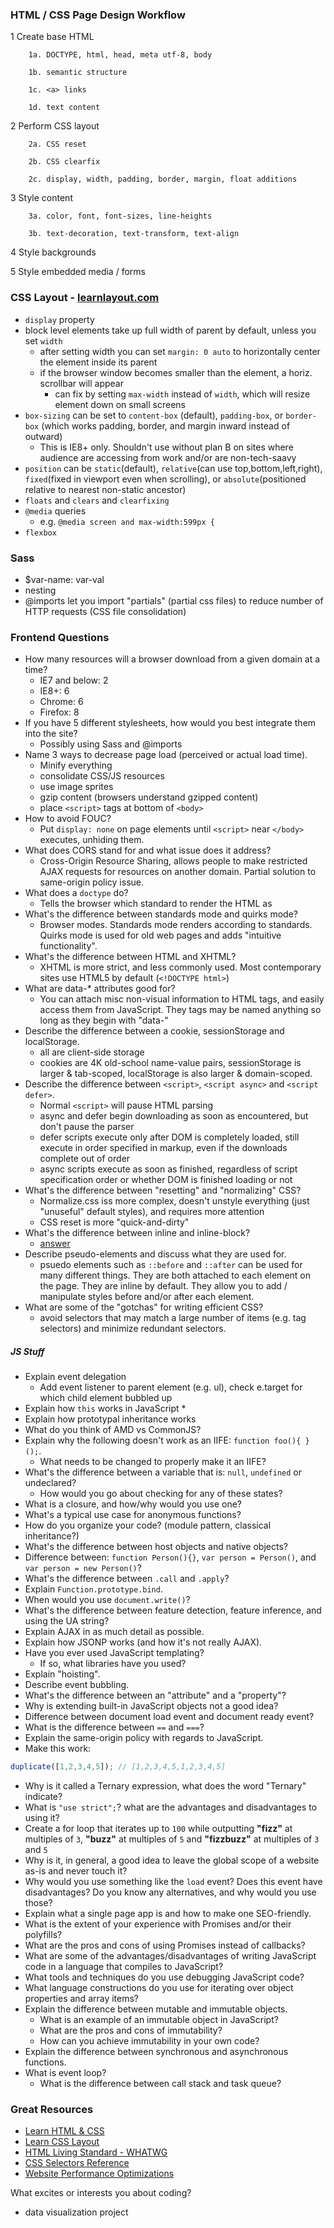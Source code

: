 ### HTML / CSS Page Design Workflow

1 Create base HTML
```
	1a. DOCTYPE, html, head, meta utf-8, body
	
	1b. semantic structure
	
	1c. <a> links
	
	1d. text content
```	
2 Perform CSS layout
```
	2a. CSS reset
	
	2b. CSS clearfix
	
	2c. display, width, padding, border, margin, float additions
```	
3 Style content
```
	3a. color, font, font-sizes, line-heights
	
	3b. text-decoration, text-transform, text-align
```	
4 Style backgrounds

5 Style embedded media / forms

### CSS Layout - [learnlayout.com](learnlayout.com)
- ```display``` property
- block level elements take up full width of parent by default, unless you set ```width```
	- after setting width you can set ```margin: 0 auto``` to horizontally center the element inside its parent
	- if the browser window becomes smaller than the element, a horiz. scrollbar will appear
		- can fix by setting ```max-width``` instead of ```width```, which will resize element down on small screens
- ```box-sizing``` can be set to ```content-box``` (default), ```padding-box```, or ```border-box``` (which works padding, border, and margin inward instead of outward)
	- This is IE8+ only. Shouldn't use without plan B on sites where audience are accessing from work and/or are non-tech-saavy
- ```position``` can be ```static```(default), ```relative```(can use top,bottom,left,right), ```fixed```(fixed in viewport even when scrolling), or ```absolute```(positioned relative to nearest non-static ancestor)
- ```floats``` and ```clears``` and ```clearfixing```
- ```@media``` queries
	- e.g. ```@media screen and max-width:599px {```
- ```flexbox```

### Sass
- $var-name: var-val
- nesting
- @imports let you import "partials" (partial css files) to reduce number of HTTP requests (CSS file consolidation)

### Frontend Questions
- How many resources will a browser download from a given domain at a time?
	- IE7 and below: 2
	- IE8+: 6
	- Chrome: 6
	- Firefox: 8
- If you have 5 different stylesheets, how would you best integrate them into the site?
	- Possibly using Sass and @imports
- Name 3 ways to decrease page load (perceived or actual load time).
	- Minify everything
	- consolidate CSS/JS resources
	- use image sprites
	- gzip content (browsers understand gzipped content)
	- place ```<script>``` tags at bottom of ```<body>```
- How to avoid FOUC?
	- Put ```display: none``` on page elements until ```<script>``` near ```</body>``` executes, unhiding them.
- What does CORS stand for and what issue does it address?
	- Cross-Origin Resource Sharing, allows people to make restricted AJAX requests for resources on another domain. Partial solution to same-origin policy issue.
- What does a ```doctype``` do?
	- Tells the browser which standard to render the HTML as
- What's the difference between standards mode and quirks mode?
	- Browser modes. Standards mode renders according to standards. Quirks mode is used for old web pages and adds "intuitive functionality".
- What's the difference between HTML and XHTML?
	- XHTML is more strict, and less commonly used. Most contemporary sites use HTML5 by default (```<!DOCTYPE html>```)
- What are data-* attributes good for?
	- You can attach misc non-visual information to HTML tags, and easily access them from JavaScript. They tags may be named anything so long as they begin with "data-"
- Describe the difference between a cookie, sessionStorage and localStorage.
	- all are client-side storage
	- cookies are 4K old-school name-value pairs, sessionStorage is larger & tab-scoped, localStorage is also larger & domain-scoped.
- Describe the difference between ```<script>```, ```<script async>``` and ```<script defer>```.
	- Normal ```<script>``` will pause HTML parsing
	- async and defer begin downloading as soon as encountered, but don't pause the parser
	- defer scripts execute only after DOM is completely loaded, still execute in order specified in markup, even if the downloads complete out of order
	- async scripts execute as soon as finished, regardless of script specification order or whether DOM is finished loading or not
- What's the difference between "resetting" and "normalizing" CSS? 
	- Normalize.css iss more complex, doesn't unstyle everything (just "unuseful" default styles), and requires more attention
	- CSS reset is more "quick-and-dirty"
- What's the difference between inline and inline-block?
	- [answer](http://stackoverflow.com/questions/8969381/what-is-the-difference-between-display-inline-and-display-inline-block)
- Describe pseudo-elements and discuss what they are used for.
	- psuedo elements such as ```::before``` and ```::after``` can be used for many different things. They are both attached to each element on the page. They are inline by default. They allow you to add / manipulate styles before and/or after each element.
- What are some of the "gotchas" for writing efficient CSS?
	- avoid selectors that may match a large number of items (e.g. tag selectors) and minimize redundant selectors.

##### JS Stuff
* Explain event delegation
	* Add event listener to parent element (e.g. ul), check e.target for which child element bubbled up
* Explain how `this` works in JavaScript
	* 
* Explain how prototypal inheritance works
* What do you think of AMD vs CommonJS?
* Explain why the following doesn't work as an IIFE: `function foo(){ }();`.
  * What needs to be changed to properly make it an IIFE?
* What's the difference between a variable that is: `null`, `undefined` or undeclared?
  * How would you go about checking for any of these states?
* What is a closure, and how/why would you use one?
* What's a typical use case for anonymous functions?
* How do you organize your code? (module pattern, classical inheritance?)
* What's the difference between host objects and native objects?
* Difference between: `function Person(){}`, `var person = Person()`, and `var person = new Person()`?
* What's the difference between `.call` and `.apply`?
* Explain `Function.prototype.bind`.
* When would you use `document.write()`?
* What's the difference between feature detection, feature inference, and using the UA string?
* Explain AJAX in as much detail as possible.
* Explain how JSONP works (and how it's not really AJAX).
* Have you ever used JavaScript templating?
  * If so, what libraries have you used?
* Explain "hoisting".
* Describe event bubbling.
* What's the difference between an "attribute" and a "property"?
* Why is extending built-in JavaScript objects not a good idea?
* Difference between document load event and document ready event?
* What is the difference between `==` and `===`?
* Explain the same-origin policy with regards to JavaScript.
* Make this work:
```javascript
duplicate([1,2,3,4,5]); // [1,2,3,4,5,1,2,3,4,5]
```
* Why is it called a Ternary expression, what does the word "Ternary" indicate?
* What is `"use strict";`? what are the advantages and disadvantages to using it?
* Create a for loop that iterates up to `100` while outputting **"fizz"** at multiples of `3`, **"buzz"** at multiples of `5` and **"fizzbuzz"** at multiples of `3` and `5`
* Why is it, in general, a good idea to leave the global scope of a website as-is and never touch it?
* Why would you use something like the `load` event? Does this event have disadvantages? Do you know any alternatives, and why would you use those?
* Explain what a single page app is and how to make one SEO-friendly.
* What is the extent of your experience with Promises and/or their polyfills?
* What are the pros and cons of using Promises instead of callbacks?
* What are some of the advantages/disadvantages of writing JavaScript code in a language that compiles to JavaScript?
* What tools and techniques do you use debugging JavaScript code?
* What language constructions do you use for iterating over object properties and array items?
* Explain the difference between mutable and immutable objects.
  * What is an example of an immutable object in JavaScript?
  * What are the pros and cons of immutability?
  * How can you achieve immutability in your own code?
* Explain the difference between synchronous and asynchronous functions.
* What is event loop?
  * What is the difference between call stack and task queue?



### Great Resources
- [Learn HTML & CSS](http://learn.shayhowe.com/html-css/)
- [Learn CSS Layout](http://learnlayout.com/)
- [HTML Living Standard - WHATWG](https://html.spec.whatwg.org/multipage/semantics.html)
- [CSS Selectors Reference](http://www.w3schools.com/cssref/css_selectors.asp)
- [Website Performance Optimizations](http://www.sitepoint.com/web-site-optimization-steps/)

What excites or interests you about coding?
- data visualization project
